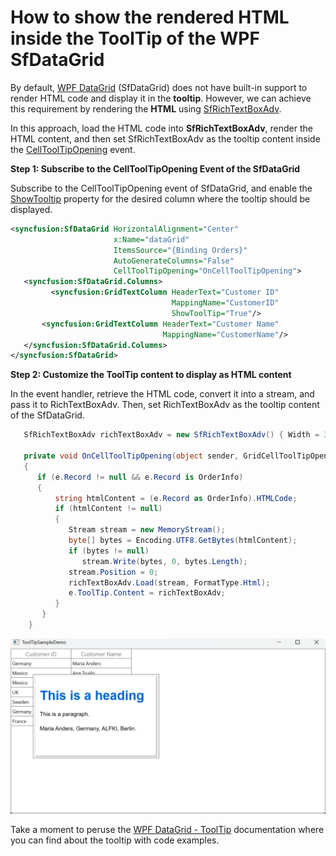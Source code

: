 # How to show the rendered HTML inside the ToolTip of the WPF SfDataGrid

By default, [WPF DataGrid](https://www.syncfusion.com/wpf-controls/datagrid) (SfDataGrid) does not have built-in support to render HTML code and display it in the **tooltip**. However, we can achieve this requirement by rendering the **HTML** using [SfRichTextBoxAdv](https://www.syncfusion.com/wpf-controls/richtextbox).

In this approach, load the HTML code into **SfRichTextBoxAdv**, render the HTML content, and then set SfRichTextBoxAdv as the tooltip content inside the [CellToolTipOpening](https://help.syncfusion.com/cr/wpf/Syncfusion.UI.Xaml.Grid.SfDataGrid.html#Syncfusion_UI_Xaml_Grid_SfDataGrid_CellToolTipOpening) event.

**Step 1: Subscribe to the CellToolTipOpening Event of the SfDataGrid**
                         
Subscribe to the CellToolTipOpening event of SfDataGrid, and enable the [ShowTooltip](https://help.syncfusion.com/cr/wpf/Syncfusion.UI.Xaml.Grid.SfGridBase.html#Syncfusion_UI_Xaml_Grid_SfGridBase_ShowToolTip) property for the desired column where the tooltip should be displayed.

 ```xml
<syncfusion:SfDataGrid HorizontalAlignment="Center"  
                        x:Name="dataGrid"  
                        ItemsSource="{Binding Orders}" 
                        AutoGenerateColumns="False" 
                        CellToolTipOpening="OnCellToolTipOpening">
    <syncfusion:SfDataGrid.Columns>
          <syncfusion:GridTextColumn HeaderText="Customer ID" 
                                     MappingName="CustomerID" 
                                     ShowToolTip="True"/>
        <syncfusion:GridTextColumn HeaderText="Customer Name" 
                                   MappingName="CustomerName"/>
    </syncfusion:SfDataGrid.Columns>
</syncfusion:SfDataGrid> 
 ```
**Step 2: Customize the ToolTip content to display as HTML content**
           
   In the event handler, retrieve the HTML code, convert it into a stream, and pass it to RichTextBoxAdv. Then, set RichTextBoxAdv as the tooltip content of the SfDataGrid.

 ```csharp
    SfRichTextBoxAdv richTextBoxAdv = new SfRichTextBoxAdv() { Width = 300, Height = 200, LayoutType = LayoutType.Continuous};

    private void OnCellToolTipOpening(object sender, GridCellToolTipOpeningEventArgs e)
    {
       if (e.Record != null && e.Record is OrderInfo)
       {
           string htmlContent = (e.Record as OrderInfo).HTMLCode;
           if (htmlContent != null)
           {
              Stream stream = new MemoryStream();
              byte[] bytes = Encoding.UTF8.GetBytes(htmlContent);
              if (bytes != null)
                 stream.Write(bytes, 0, bytes.Length);
              stream.Position = 0;
              richTextBoxAdv.Load(stream, FormatType.Html);
              e.ToolTip.Content = richTextBoxAdv;
           }      
        }
     }
 ```

 ![ToolTip display HTML value](ToolTipdisplayHTML.png)

Take a moment to peruse the [WPF DataGrid - ToolTip](https://help.syncfusion.com/wpf/datagrid/tooltip) documentation where you can find about the tooltip with code examples.